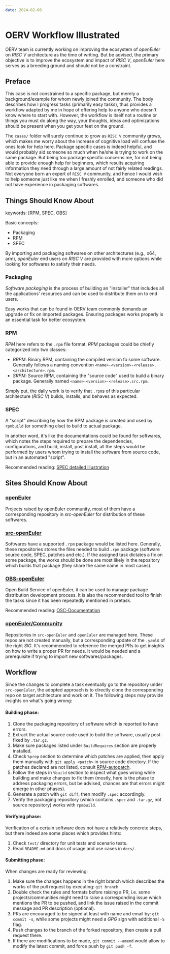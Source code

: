 ```yaml
---
date: 2024-02-08
---
```



# OERV Workflow Illustrated

OERV team is currently working on improving the ecosystem of *openEuler* on *RISC V* architecture as the time of writing. But be advised, the primary objective is to improve the ecosystem and impact of *RISC V*, *openEuler* here serves as a breeding ground and should not be a constraint.

## Preface

This case is not constrained to a specific package, but merely a background/example for whom newly joined the community. The body describes how I progress tasks (primarily easy tasks), thus provides a workflow adapted by me in hope of offering help to anyone who doesn't know where to start with. However, the workflow is itself not a routine or things you must do along the way, your thoughts, ideas and optimizations should be present when you get your feet on the ground.

The `cases/` folder will surely continue to grow as `RISC V` community grows, which makes me worry about the increase of cognitive load will confuse the ones look for help here. Package specific cases is indeed helpful, and would probably aid someone so much when he/she is trying to work on the same package. But being too package specific concerns me, for not being able to provide enough help for beginners, which results acquiring information they need through a large amount of not fairly related readings. Not everyone born an expert of `RISC V` community, and hence I would wish to help someone just like me when I freshly enrolled, and someone who did not have experience in packaging softwares.

## Things Should Know About

keywords: [RPM, SPEC, OBS]

Basic concepts:

- Packaging
- RPM
- SPEC

By importing and packaging softwares on other architectures (e.g., x64, arm), *openEuler* end users on *RISC V* are provided with more options while looking for softwares to satisfy their needs.

### Packaging

*Software packaging* is the process of building an "installer" that includes all the applications' resources and can be used to distribute them on to end users.

Easy works that can be found in OERV team commonly demands an upgrade or fix on imported packages. Ensuring packages works properly is an essential task for better ecosystem.

### RPM

*RPM* here refers to the `.rpm` file format. *RPM* packages could be chiefly categorized into two classes:

- *BRPM*: Binary RPM, containing the compiled version fo some software. Generally follows a naming convention `<name>-<version>-<release>.<architecture>.rpm`.
- *SRPM*: Source RPM, containing the "source code" used to build a binary package. Generally named `<name>-<version>-<release>.src.rpm`.

Simply put, the daily work is to verify that `.rpm`s of this particular architecture (*RISC V*) builds, installs, and behaves as expected.

### SPEC

A "script" describing by how the RPM package is created and used by `rpmbuild` (or something else) to build to actual package.

In another word, it's like the documentations could be found for softwares, which notes the steps required to prepare the dependencies, configurations, and build, install, post install, all the steps would be performed by users whom trying to install the software from source code, but in an automated "script".

Recommended reading: [SPEC detailed illustration](https://rpm-packaging-guide.github.io/#what-is-a-spec-file)

## Sites Should Know About

### [openEuler](https://gitee.com/organizations/openeuler/projects)

Projects raised by openEuler community, most of them have a corresponding repository in *src-openEuler* for distribution of these softwares.

### [src-openEuler](https://gitee.com/organizations/src-openeuler/projects)

Softwares have a supported `.rpm` package would be listed here. Generally, these repositories stores the files needed to build `.rpm` package (software source code, SPEC, patches and etc.). If the assigned task dictates a fix on some package, the works should be done are most likely in the repository which builds that package (they share the same name in most cases).

### [OBS-openEuler](https://build.openeuler.openatom.cn/)

Open Build Service of openEuler, it can be used to manage package distribution development process. It is also the recommended tool to finish the tasks since it has been repeatedly mentioned in pretask.

Recommended reading: [OSC-Documentation](https://en.opensuse.org/openSUSE:OSC)

### [openEuler/Community](https://gitee.com/openeuler/community)

Repositories in `src-openEuler` and `openEuler` are managed here. These repos are not created manually, but a corresponding update of the `.yaml`s of the right *SIG*. It's recommended to reference the merged PRs to get insights on how to write a proper PR for needs. It would be needed and a prerequisite if trying to import new softwares/packages.

## Workflow

Since the changes to complete a task eventually go to the repository under `src-openEuler`, the adopted approach is to directly clone the corresponding repo on target architecture and work on it. The following steps may provide insights on what's going wrong:

#### Building phase:

1. Clone the packaging repository of software which is reported to have errors.
2. Extract the actual source code used to build the software, usually post-fixed by `.tar.gz`.
3. Make sure packages listed under `BuildRequires` section are properly installed.
4. Check `%prep` section to determine which patches are applied, then apply them manually with `git apply <patch>` in source code directory. If the patches declared are not listed, consult [RPM-autopatch](https://rpm-software-management.github.io/rpm/manual/autosetup.html).
5. Follow the steps in `%build` section to inspect what goes wrong while building and make changes to fix them (mostly, here is the phase to address packaging errors, but be advised, chances are that errors might emerge in other phases).
6. Generate a patch with `git diff`, then modify `.spec` accordingly.
7. Verify the packaging repository (which contains `.spec` and `.tar.gz`, not source repository) works with `rpmbuild`.

#### Verifying phase:

Verification of a certain software does not have a relatively concrete steps, but there indeed are some places which provides hints:

1. Check `test/` directory for unit tests and scenario tests.
2. Read `README.md` and docs of usage and use cases in `docs/`.

#### Submitting phase:

When changes are ready for reviewing:

1. Make sure the changes happens in the right branch which describes the works of the pull request by executing: `git branch`.
2. Double check the rules and formats before raising a PR, i.e. some projects/communities might need to raise a corresponding issue which mentions the PR to be pushed, and link the issue raised in the commit message and PR description (optional).
3. PRs are encouraged to be signed at least with name and email by: `git commit -s`, while some projects might need a *GPG* sign with additional `-S` flag.
4. Push changes to the branch of the forked repository, then create a pull request there.
5. If there are modifications to be made, `git commit --amend` would allow to modify the latest commit, and force push by `git push -f`.
